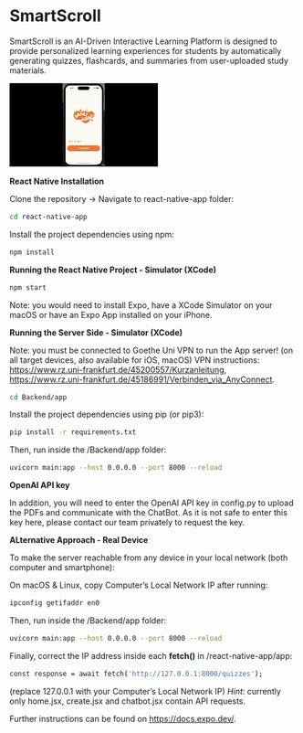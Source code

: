 # SmartScroll
SmartScroll is an AI-Driven Interactive Learning Platform is designed to provide personalized
learning experiences for students by automatically generating quizzes,
flashcards, and summaries from user-uploaded study materials.

![SmartScroll Prototype](SmartScroll_git_prototype_2.0.gif)

**React Native Installation**

Clone the repository -> Navigate to react-native-app folder:

```bash
cd react-native-app
```

Install the project dependencies using npm:

```bash
npm install
```

**Running the React Native Project - Simulator (XCode)**

```bash
npm start
```
Note: you would need to install Expo, have a XCode Simulator on your macOS or have an Expo App installed on your iPhone.

**Running the Server Side - Simulator (XCode)** 

Note: you must be connected to Goethe Uni VPN to run the App server! (on all target devices, also available for iOS, macOS) 
VPN instructions: https://www.rz.uni-frankfurt.de/45200557/Kurzanleitung, https://www.rz.uni-frankfurt.de/45186991/Verbinden_via_AnyConnect.

```bash
cd Backend/app
```

Install the project dependencies using pip (or pip3):

```bash
pip install -r requirements.txt

```

Then, run inside the /Backend/app folder:
```bash
uvicorn main:app --host 0.0.0.0 --port 8000 --reload
```

**OpenAI API key**

In addition, you will need to enter the OpenAI API key in config.py to upload the PDFs and communicate with the ChatBot. 
As it is not safe to enter this key here, please contact our team privately to request the key.

**ALternative Approach - Real Device** 

To make the server reachable from any device in your local network (both computer and smartphone):

On macOS & Linux, copy Computer’s Local Network IP after running:
```bash
ipconfig getifaddr en0
```

Then, run inside the /Backend/app folder:
```bash
uvicorn main:app --host 0.0.0.0 --port 8000 --reload
```

Finally, correct the IP address inside each **fetch()** in /react-native-app/app:
```bash
const response = await fetch('http://127.0.0.1:8000/quizzes');
```
(replace 127.0.0.1 with your Computer’s Local Network IP)
*Hint*: currently only home.jsx, create.jsx and chatbot.jsx contain API requests.

Further instructions can be found on https://docs.expo.dev/.
